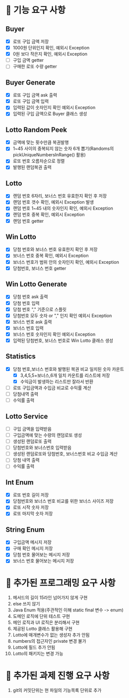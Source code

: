 # 🚀 기능 요구 사항
## Buyer
- [x] 로또 구입 금액 저장
- [x] 1000원 단위인지 확인, 예외시 Exception
- [x] 0원 보다 작은지 확인, 예외시 Exception
- [ ] 구입 금액 getter
- [ ] 구매한 로또 수량 getter

## Buyer Generate
- [x] 로또 구입 금액 ask 출력
- [x] 로또 구입 금액 입력
- [x] 입력된 값이 숫자인지 확인 예외시 Exception
- [x] 입력된 구입 금액으로 Buyer 클래스 생성

## Lotto Random Peek
- [x] 금액에 맞는 횟수만큼 복권발행
- [x] 1~45 사이의 중복되지 않는 숫자 6개 뽑기(Randoms의 pickUniqueNumbersInRange() 활용)
- [x] 로또 번호 오름차순으로 정렬
- [x] 발행된 랜덤복권 출력

## Lotto
- [x] 랜덤 번호 6자리, 보너스 번호 유효한지 확인 후 저장
- [x] 랜덤 번호 갯수 확인, 예외시 Exception 발생
- [x] 랜덤 번호 1~45 내의 숫자인지 확인, 예외시 Exception
- [x] 랜덤 번호 중복 확인, 예외시 Exception
- [x] 랜덤 번호 getter

## Win Lotto
- [x] 당첨 번호와 보너스 번호 유효한지 확인 후 저장
- [x] 보너스 번호 중복 확인, 예외시 Exception
- [x] 보너스 번호가 범위 안의 숫자인지 확인, 예외시 Exception
- [x] 당첨번호, 보너스 번호 getter
## Win Lotto Generate
- [x] 당첨 번호 ask 출력
- [x] 당첨 번호 입력
- [x] 당첨 번호 "," 기준으로 스플릿
- [x] 당첨번호 모두 숫자 or "," 인지 확인 예외시 Exception
- [x] 보너스 번호 ask 출력
- [x] 보너스 번호 입력
- [x] 보너스 번호 숫자인지 확인 예외시 Exception
- [x] 입력된 당첨번호, 보너스 번호로 Win Lotto 클래스 생성

## Statistics
- [x] 당첨 번호,보너스 번호와 발행된 복권 비교 일치된 숫자 카운트
  - [x] 3,4,5,5+보너스,6개 일치 카운트를 리스트에 저장
  - [x] 수익금이 발생하는 리스트만 잘라서 반환 
- [ ] 로또 구입금액과 수입금 비교로 수익률 계산
- [ ] 당첨내역 출력
- [ ] 수익률 출력

## Lotto Service
- [ ] 구입 금액을 입력받음
- [ ] 구입금액에 맞는 수량의 랜덤로또 생성
- [ ] 생성된 랜덤로또 출력
- [ ] 당첨번호와 보너스번호 입력받음
- [ ] 생성된 랜덤로또와 당첨번호, 보너스번호 비교 수입금 계산
- [ ] 당첨 내역 출력
- [ ] 수익률 출력

## Int Enum
- [x] 로또 번호 길이 저장
- [x] 당첨번호와 보너스 번호 비교를 위한 보너스 사이즈 저장
- [x] 로또 시작 숫자 저장
- [x] 로또 마지막 숫자 저장

## String Enum
- [x] 구입금액 메시지 저장
- [x] 구매 확인 메시지 저장
- [x] 당첨 번호 물어보는 메시지 저장
- [x] 보너스 번호 물어보는 메시지 저장

# 🚀 추가된 프로그래밍 요구 사항
1. 메서드의 길이 15라인 넘어가지 않게 구현
2. else 쓰지 않기
3. Java Enum 적용(주관적인 이해 static final 변수 -> enum)
4. 도메인 로직에 단위 테스트 구현
5. 메인 로직과 UI 로직은 분리해서 구현
6. 제공된 Lotto 클래스 활용해 구현
7. Lotto에 매개변수가 없는 생성자 추가 안됨
8. numbers의 접근자인 private 변경 불가
9. Lotto에 필드 추가 안됨
10. Lotto의 패키지는 변경 가능

# 🚀 추가된 과제 진행 요구 사항
1. git의 커밋단위는 현 파일의 기능목록 단위로 추가